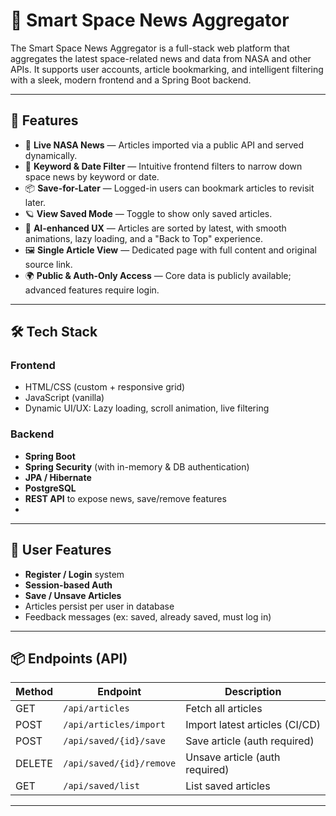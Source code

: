 # 🚀 Smart Space News Aggregator

The Smart Space News Aggregator is a full-stack web platform that aggregates the latest space-related news and data from NASA and other APIs. It supports user accounts, article bookmarking, and intelligent filtering with a sleek, modern frontend and a Spring Boot backend.

---

## 🌌 Features

- 🔭 **Live NASA News** — Articles imported via a public API and served dynamically.
- 📅 **Keyword & Date Filter** — Intuitive frontend filters to narrow down space news by keyword or date.
- 📦 **Save-for-Later** — Logged-in users can bookmark articles to revisit later.
- 🪐 **View Saved Mode** — Toggle to show only saved articles.
- 🧠 **AI-enhanced UX** — Articles are sorted by latest, with smooth animations, lazy loading, and a "Back to Top" experience.
- 🖼️ **Single Article View** — Dedicated page with full content and original source link.
- 🌍 **Public & Auth-Only Access** — Core data is publicly available; advanced features require login.

---

## 🛠️ Tech Stack

### Frontend
- HTML/CSS (custom + responsive grid)
- JavaScript (vanilla)
- Dynamic UI/UX: Lazy loading, scroll animation, live filtering

### Backend
- **Spring Boot**
- **Spring Security** (with in-memory & DB authentication)
- **JPA / Hibernate**
- **PostgreSQL**
- **REST API** to expose news, save/remove features
- 
---

## 🔐 User Features

- **Register / Login** system
- **Session-based Auth**
- **Save / Unsave Articles**
- Articles persist per user in database
- Feedback messages (ex: saved, already saved, must log in)

---

## 📦 Endpoints (API)

| Method | Endpoint                  | Description                     |
|--------|---------------------------|---------------------------------|
| GET    | `/api/articles`           | Fetch all articles              |
| POST   | `/api/articles/import`    | Import latest articles (CI/CD) |
| POST   | `/api/saved/{id}/save`    | Save article (auth required)   |
| DELETE | `/api/saved/{id}/remove`  | Unsave article (auth required) |
| GET    | `/api/saved/list`         | List saved articles             |

---


